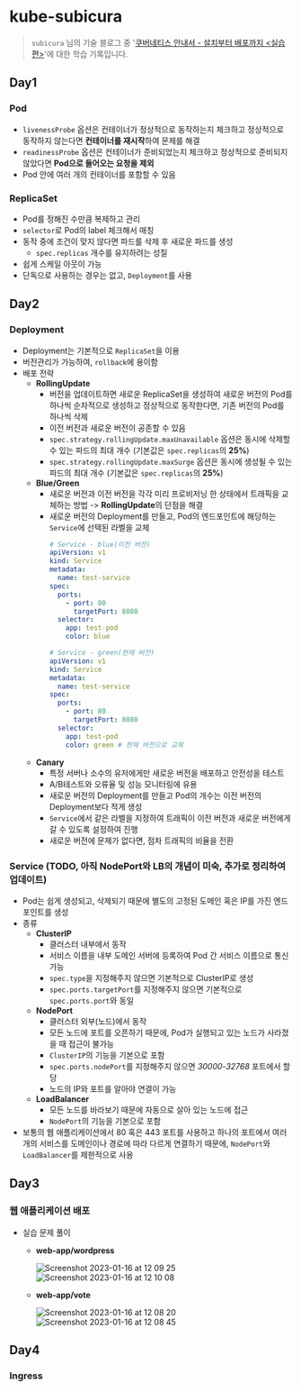 # kube-subicura
> `subicura` 님의 기술 블로그 중 '[쿠버네티스 안내서 - 설치부터 배포까지 <실습편>](https://subicura.com/)'에 대한 학습 기록입니다.

## Day1
### Pod
- `livenessProbe` 옵션은 컨테이너가 정상적으로 동작하는지 체크하고 정상적으로 동작하지 않는다면 **컨테이너를 재시작**하여 문제를 해결
- `readinessProbe` 옵션은 컨테이너가 준비되었는지 체크하고 정상적으로 준비되지 않았다면 **Pod으로 들어오는 요청을 제외**
- Pod 안에 여러 개의 컨테이너를 포함할 수 있음

### ReplicaSet
- Pod를 정해진 수만큼 복제하고 관리
- `selector`로 Pod의 label 체크해서 매칭
- 동작 중에 조건이 맞지 않다면 파드를 삭제 후 새로운 파드를 생성
  - `spec.replicas` 개수를 유지하려는 성질
- 쉽게 스케일 아웃이 가능
- 단독으로 사용하는 경우는 없고, `Deployment`를 사용

## Day2
### Deployment
- Deployment는 기본적으로 `ReplicaSet`을 이용
- 버전관리가 가능하여, `rollback`에 용이함
- 배포 전략
  - **RollingUpdate**
    - 버전을 업데이트하면 새로운 ReplicaSet을 생성하여 새로운 버전의 Pod를 하나씩 순차적으로 생성하고 정상적으로 동작한다면, 기존 버전의 Pod를 하나씩 삭제
    - 이전 버전과 새로운 버전이 공존할 수 있음
    - `spec.strategy.rollingUpdate.maxUnavailable` 옵션은 동시에 삭제할 수 있는 파드의 최대 개수 (기본값은 `spec.replicas`의 **25%**)
    - `spec.strategy.rollingUpdate.maxSurge` 옵션은 동시에 생성될 수 있는 파드의 최대 개수 (기본값은 `spec.replicas`의 **25%**)
  - **Blue/Green**
    - 새로운 버전과 이전 버전을 각각 미리 프로비저닝 한 상태에서 트래픽을 교체하는 방법 -> **RollingUpdate**의 단점을 해결
    - 새로운 버전의 Deployment를 만들고, Pod의 엔드포인트에 해당하는 `Service`에 선택된 라벨을 교체
      ```yaml
      # Service - blue(이전 버전)
      apiVersion: v1
      kind: Service
      metadata:
        name: test-service
      spec:
        ports:
          - port: 80
            targetPort: 8080
        selector:
          app: test-pod
          color: blue

      # Service - green(현재 버전)
      apiVersion: v1
      kind: Service
      metadata:
        name: test-service
      spec:
        ports:
          - port: 80
            targetPort: 8080
        selector:
          app: test-pod
          color: green # 현재 버전으로 교체
      ```
  - **Canary**
    - 특정 서버나 소수의 유저에게만 새로운 버전을 배포하고 안전성을 테스트
    - A/B테스트와 오류율 및 성능 모니터링에 유용
    - 새로운 버전의 Deployment를 만들고 Pod의 개수는 이전 버전의 Deployment보다 적게 생성
    - `Service`에서 같은 라벨을 지정하여 트래픽이 이전 버전과 새로운 버전에게 갈 수 있도록 설정하여 진행
    - 새로운 버전에 문제가 없다면, 점차 트래픽의 비율을 전환

### Service (TODO, 아직 NodePort와 LB의 개념이 미숙, 추가로 정리하여 업데이트)
- Pod는 쉽게 생성되고, 삭제되기 때문에 별도의 고정된 도메인 혹은 IP를 가진 엔드포인트를 생성
- 종류
  - **ClusterIP**
    - 클러스터 내부에서 동작
    - 서비스 이름을 내부 도메인 서버에 등록하여 Pod 간 서비스 이름으로 통신 가능
    - `spec.type`을 지정해주지 않으면 기본적으로 ClusterIP로 생성
    - `spec.ports.targetPort`를 지정해주지 않으면 기본적으로 `spec.ports.port`와 동일
  - **NodePort**
    - 클러스터 외부(노드)에서 동작
    - 모든 노드에 포트를 오픈하기 때문에, Pod가 실행되고 있는 노드가 사라졌을 때 접근이 불가능
    - `ClusterIP`의 기능을 기본으로 포함
    - `spec.ports.nodePort`를 지정해주지 않으면 *30000-32768* 포트에서 할당
    - 노드의 IP와 포트를 알아야 연결이 가능
  - **LoadBalancer**
    - 모든 노드를 바라보기 때문에 자동으로 살아 있는 노드에 접근
    - `NodePort`의 기능을 기본으로 포함
- 보통의 웹 애플리케이션에서 80 혹은 443 포트를 사용하고 하나의 포트에서 여러 개의 서비스를 도메인이나 경로에 따라 다르게 연결하기 때문에, `NodePort`와 `LoadBalancer`를 제한적으로 사용

## Day3
### 웹 애플리케이션 배포
- 실습 문제 풀이
  - **web-app/wordpress**
  
    ![Screenshot 2023-01-16 at 12 09 25](https://user-images.githubusercontent.com/35317926/212590634-1f0355fe-6926-4a69-a00b-3c437a496999.png)
    ![Screenshot 2023-01-16 at 12 10 08](https://user-images.githubusercontent.com/35317926/212590644-7326f5c6-9e6a-4cdf-af45-5cc447f7ace6.png)

  - **web-app/vote**

      ![Screenshot 2023-01-16 at 12 08 20](https://user-images.githubusercontent.com/35317926/212590622-dc1e866b-d899-422b-880f-1244b08abb56.png)
      ![Screenshot 2023-01-16 at 12 08 45](https://user-images.githubusercontent.com/35317926/212590631-7bfde9b4-59eb-49b1-ba1f-863dbda9b190.png)

## Day4
### Ingress

